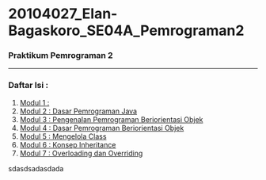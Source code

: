 # 20104027_Elan-Bagaskoro_SE04A_Pemrograman2


### Praktikum Pemrograman 2

<hr>

### Daftar Isi :
1. [Modul 1 : ](https://github.com/elanbagaskoro/20104027_Elan-Bagaskoro_SE04A_Pemrograman2/tree/Modul1)
2. [Modul 2 : Dasar Pemrograman Java](https://github.com/elanbagaskoro/20104027_Elan-Bagaskoro_SE04A_Pemrograman2/tree/Modul2)
3. [Modul 3 : Pengenalan Pemrograman Beriorientasi Objek](https://github.com/elanbagaskoro/20104027_Elan-Bagaskoro_SE04A_Pemrograman2/tree/Modul3)
4. [Modul 4 : Dasar Pemrograman Beriorientasi Objek](https://github.com/elanbagaskoro/20104027_Elan-Bagaskoro_SE04A_Pemrograman2/tree/Modul4)
5. [Modul 5 : Mengelola Class](https://github.com/elanbagaskoro/20104027_Elan-Bagaskoro_SE04A_Pemrograman2/tree/Modul5)
6. [Modul 6 : Konsep Inheritance](https://github.com/elanbagaskoro/20104027_Elan-Bagaskoro_SE04A_Pemrograman2/tree/Modul6)
7. [Modul 7 : Overloading dan Overriding](https://github.com/elanbagaskoro/20104027_Elan-Bagaskoro_SE04A_Pemrograman2/tree/Modul7)

sdasdsadasdada
